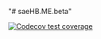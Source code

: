"# saeHB.ME.beta" 
<!-- badges: start -->
  [![Codecov test coverage](https://codecov.io/gh/ratihrodliyah/saeHB.ME.beta/branch/main/graph/badge.svg)](https://app.codecov.io/gh/ratihrodliyah/saeHB.ME.beta?branch=main)
  <!-- badges: end -->
